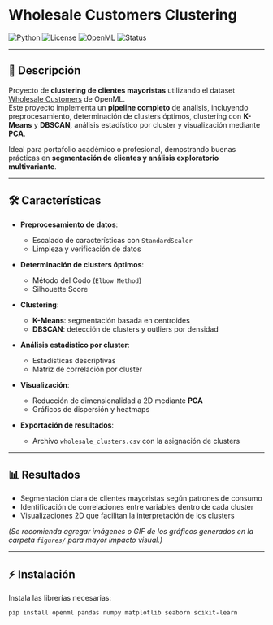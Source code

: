 # Wholesale Customers Clustering

[![Python](https://img.shields.io/badge/python-3.8+-blue)](https://www.python.org/)
[![License](https://img.shields.io/badge/license-MIT-green)](LICENSE)
[![OpenML](https://img.shields.io/badge/OpenML-dataset-yellow)](https://www.openml.org/)
[![Status](https://img.shields.io/badge/status-active-brightgreen)]()

---

## 📌 Descripción

Proyecto de **clustering de clientes mayoristas** utilizando el dataset [Wholesale Customers](https://www.openml.org/d/4534) de OpenML.  
Este proyecto implementa un **pipeline completo** de análisis, incluyendo preprocesamiento, determinación de clusters óptimos, clustering con **K-Means** y **DBSCAN**, análisis estadístico por cluster y visualización mediante **PCA**.

Ideal para portafolio académico o profesional, demostrando buenas prácticas en **segmentación de clientes y análisis exploratorio multivariante**.

---

## 🛠 Características

- **Preprocesamiento de datos**:
  - Escalado de características con `StandardScaler`
  - Limpieza y verificación de datos

- **Determinación de clusters óptimos**:
  - Método del Codo (`Elbow Method`)
  - Silhouette Score

- **Clustering**:
  - **K-Means**: segmentación basada en centroides
  - **DBSCAN**: detección de clusters y outliers por densidad

- **Análisis estadístico por cluster**:
  - Estadísticas descriptivas
  - Matriz de correlación por cluster

- **Visualización**:
  - Reducción de dimensionalidad a 2D mediante **PCA**
  - Gráficos de dispersión y heatmaps

- **Exportación de resultados**:
  - Archivo `wholesale_clusters.csv` con la asignación de clusters

---

## 📊 Resultados

- Segmentación clara de clientes mayoristas según patrones de consumo  
- Identificación de correlaciones entre variables dentro de cada cluster  
- Visualizaciones 2D que facilitan la interpretación de los clusters  

*(Se recomienda agregar imágenes o GIF de los gráficos generados en la carpeta `figures/` para mayor impacto visual.)*

---

## ⚡ Instalación

Instala las librerías necesarias:

```bash
pip install openml pandas numpy matplotlib seaborn scikit-learn
